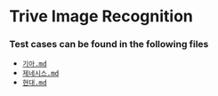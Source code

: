 # Trive Image Recognition

### Test cases can be found in the following files

* [`기아.md`](https://github.com/TheTrive/image-recognition-test-cases/blob/master/%EA%B8%B0%EC%95%84.md)
* [`제네시스.md`](https://github.com/TheTrive/image-recognition-test-cases/blob/master/%EC%A0%9C%EB%84%A4%EC%8B%9C%EC%8A%A4.md)
* [`현대.md`](https://github.com/TheTrive/image-recognition-test-cases/blob/master/%ED%98%84%EB%8C%80.md)